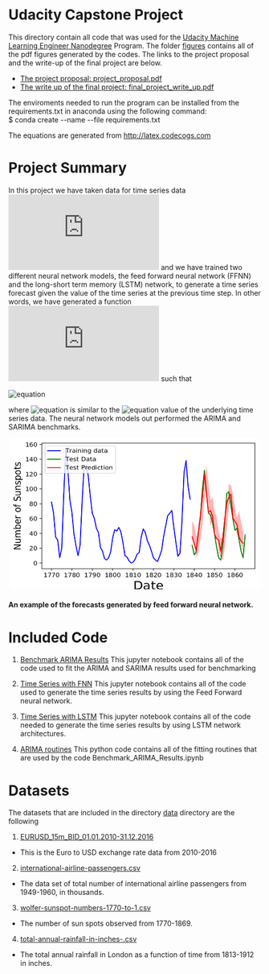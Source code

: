 # Udacity Capstone Project

This directory contain all code that was used for the [Udacity Machine Learning Engineer Nanodegree](https://www.udacity.com/course/machine-learning-engineer-nanodegree--nd009t) Program. 
The folder [figures](figures/) contains all of the pdf figures generated by the codes. The links to the project proposal and the write-up of the final 
project are below.

* [The project proposal: project_proposal.pdf](project_proposal.pdf)
* [The write up of the final project: final_project_write_up.pdf](final_project_write_up.pdf) 

The enviroments needed to run the program can be installed from the requirements.txt in anaconda using the following command:   
$ conda create --name <env> --file requirements.txt  

The equations are generated from http://latex.codecogs.com

# Project Summary

In this project we have taken data for time series data ![equation](http://latex.codecogs.com/gif.latex?(t,X_t)) and we have trained two different neural network models,
 the feed forward neural network (FFNN) and the long-short term memory (LSTM) network, to generate a time series forecast given the value of the time series
   at the previous time step. In other words, we have generated a function ![equation](http://latex.codecogs.com/gif.latex?G) such that  
    
![equation](http://latex.codecogs.com/gif.latex?G(X_T)&space;=&space;F_{T&plus;1})   

where ![equation](http://latex.codecogs.com/gif.latex?F_{T&plus;1}) is similar to the ![equation](http://latex.codecogs.com/gif.latex?X_{T&plus;1}) value of the underlying time series data. 
The neural network models out performed the ARIMA and SARIMA benchmarks.  

<p style="text-align:center;"><img src="sunspot_FFNN.png"  width="500" height="300"></p>

#### An example of the forecasts generated by feed forward neural network.

# Included Code
1. [Benchmark ARIMA Results](Benchmark_ARIMA_Results.ipynb)
This jupyter notebook contains all of the code used to fit the ARIMA and SARIMA results
used for benchmarking 

2. [Time Series with FNN](Time_Series_with_FNN.ipynb)
This jupyter notebook contains all of the code used to generate the time series
results by using the Feed Forward neural network.

3. [Time Series with LSTM](Time_Series_with_LSTM.ipynb)
This jupyter notebook contains all of the code needed to generate the time series results
by using LSTM network architectures.

4. [ARIMA routines](ARIMA_routines.py)
This python code contains all of the fitting routines that are used by
the code Benchmark_ARIMA_Results.ipynb

# Datasets
The datasets that are included in the directory [data](data/) directory are the following
1. [EURUSD_15m_BID_01.01.2010-31.12.2016](data/EURUSD_15m_BID_01.01.2010-31.12.2016.csv)  
* This is the Euro to USD exchange rate data from 2010-2016  

2. [international-airline-passengers.csv](data/international-airline-passengers.csv)
* The data set of total number of international airline passengers from 1949-1960,
in thousands.  

3. [wolfer-sunspot-numbers-1770-to-1.csv](data/wolfer-sunspot-numbers-1770-to-1.csv)
* The number of sun spots observed from 1770-1869.

4. [total-annual-rainfall-in-inches-.csv](data/total-annual-rainfall-in-inches-.csv)
* The total annual rainfall in London as a function of time from 1813-1912 in inches.

